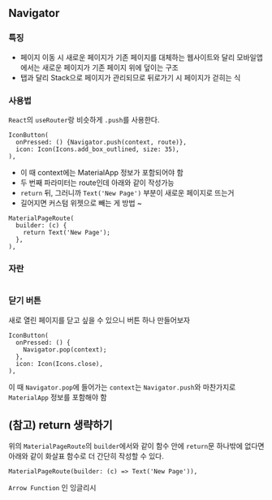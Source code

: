 <h2 id="navigator">Navigator</h2>
<h3 id="특징">특징</h3>
<ul>
<li>페이지 이동 시 새로운 페이지가 기존 페이지를 대체하는 웹사이트와 달리 모바일앱에서는 새로운 페이지가 기존 페이지 위에 덮이는 구조</li>
<li>탭과 달리 Stack으로 페이지가 관리되므로 뒤로가기 시 페이지가 걷히는 식</li>
</ul>
<h3 id="사용법">사용법</h3>
<p><code>React</code>의 <code>useRouter</code>랑 비슷하게 <code>.push</code>를 사용한다.</p>
<pre><code class="language-dart">IconButton(
  onPressed: () {Navigator.push(context, route)},
  icon: Icon(Icons.add_box_outlined, size: 35),
),</code></pre>
<ul>
<li>이 때 context에는 MaterialApp 정보가 포함되어야 함</li>
<li>두 번째 파라미터는 route인데 아래와 같이 작성가능</li>
<li><code>return</code> 뒤, 그러니까 <code>Text('New Page')</code> 부분이 새로운 페이지로 뜨는거</li>
<li>길어지면 커스텀 위젯으로 빼는 게 방법 ~</li>
</ul>
<pre><code class="language-dart">MaterialPageRoute(
  builder: (c) {
    return Text('New Page');
  },
),</code></pre>
<h3 id="자란">자란</h3>
<p><img alt="" src="https://velog.velcdn.com/images/coolgamja_/post/f5b81c0f-557d-4f0a-87f3-800b29025821/image.gif" /></p>
<h3 id="닫기-버튼">닫기 버튼</h3>
<p>새로 열린 페이지를 닫고 싶을 수 있으니 버튼 하나 만들어보자</p>
<pre><code class="language-dart">IconButton(
  onPressed: () {
    Navigator.pop(context);
  },
  icon: Icon(Icons.close),
),</code></pre>
<p>이 때 <code>Navigator.pop</code>에 들어가는 <code>context</code>는
<code>Navigator.push</code>와 마찬가지로 <code>MaterialApp</code> 정보를 포함해야 함</p>
<h2 id="참고-return-생략하기">(참고) return 생략하기</h2>
<p>위의 <code>MaterialPageRoute</code>의 <code>builder</code>에서와 같이 함수 안에 <code>return</code>문 하나밖에 없다면 아래와 같이 화살표 함수로 더 간단히 작성할 수 있다.</p>
<pre><code class="language-dart">MaterialPageRoute(builder: (c) =&gt; Text('New Page')),</code></pre>
<p><code>Arrow Function</code> 인 잉글리시</p>